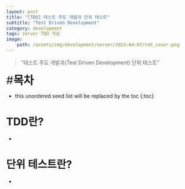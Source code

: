 ```yaml
---
layout: post
title: "[TDD] 테스트 주도 개발과 단위 테스트"
subtitle: "Test Driven Development"
category: development
tags: server TDD 개념
image:
    path: /assets/img/development/server/2023-04-07/tdd_cover.png
---
```


> “테스트 주도 개발과(Test Driven Development) 단위 테스트”

<span style="font-size:30px;">\#**목차**</span>
* this unordered seed list will be replaced by the toc
  {:toc}

# TDD란?
- 

# 단위 테스트란?
- 

[//]: # (# Reference)
[//]: # (- []&#40;&#41;{:target="_blank"})